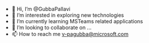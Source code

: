 - 👋 Hi, I’m @GubbaPallavi
- 👀 I’m interested in exploring new technologies
- 🌱 I’m currently learning MSTeams related applications
- 💞️ I’m looking to collaborate on ...
- 📫 How to reach me v-pagubba@microsoft.com

<!---
GubbaPallavi/GubbaPallavi is a ✨ special ✨ repository because its `README.md` (this file) appears on your GitHub profile.
You can click the Preview link to take a look at your changes.
--->
